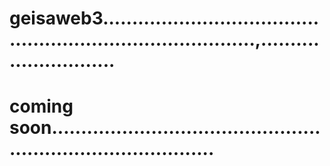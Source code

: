 # geisaweb3...............................................................................,............................
# coming soon.................................................................................
